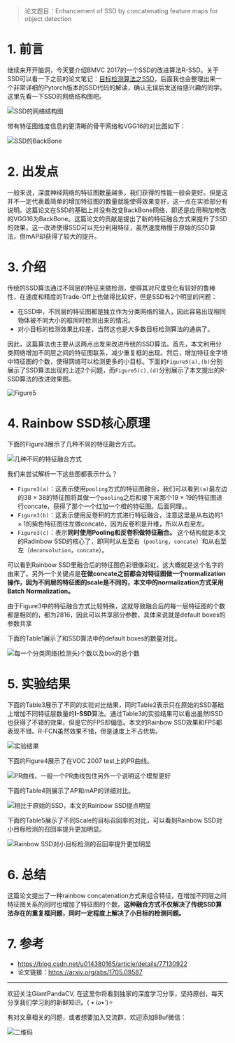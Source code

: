 > 论文题目：Enhancement of SSD by concatenating feature maps for object detection 

# 1. 前言
继续来开开脑洞，今天要介绍BMVC 2017的一个SSD的改进算法R-SSD。关于SSD可以看一下之前的论文笔记：[目标检测算法之SSD](https://mp.weixin.qq.com/s/lXqobT45S1wz-evc7KO5DA)，后面我也会整理出来一个非常详细的Pytorch版本的SSD代码的解读，确认无误后发送给感兴趣的同学。这里先看一下SSD的网络结构图吧。

![SSD的网络结构图](https://img-blog.csdnimg.cn/20200330173757484.png?x-oss-process=image/watermark,type_ZmFuZ3poZW5naGVpdGk,shadow_10,text_aHR0cHM6Ly9ibG9nLmNzZG4ubmV0L2p1c3Rfc29ydA==,size_16,color_FFFFFF,t_70)

带有特征图维度信息的更清晰的骨干网络和VGG16的对比图如下：

![SSD的BackBone](https://img-blog.csdnimg.cn/20191201225702550.png?x-oss-process=image/watermark,type_ZmFuZ3poZW5naGVpdGk,shadow_10,text_aHR0cHM6Ly9ibG9nLmNzZG4ubmV0L2p1c3Rfc29ydA==,size_16,color_FFFFFF,t_70)

# 2. 出发点
一般来说，深度神经网络的特征图数量越多，我们获得的性能一般会更好。但是这并不一定代表着简单的增加特征图的数量就能使得效果变好，这一点在实验部分有说明。这篇论文在SSD的基础上并没有改变BackBone网络，即还是应用稍加修改的VGG16为BackBone。这篇论文的贡献是提出了新的特征融合方式来提升了SSD的效果，这一改进使得SSD可以充分利用特征，虽然速度稍慢于原始的SSD算法，但mAP却获得了较大的提升。

# 3. 介绍
传统的SSD算法通过不同层的特征来做检测，使得其对尺度变化有较好的鲁棒性，在速度和精度的Trade-Off上也做得比较好，但是SSD有2个明显的问题：

- 在SSD中，不同层的特征图都是独立作为分类网络的输入，因此容易出现相同物体被不同大小的框同时检测出来的情况。
- 对小目标的检测效果比较差，当然这也是大多数目标检测算法的通病了。

因此，这篇算法也主要从这两点出发来改进传统的SSD算法。首先，本文利用分类网络增加不同层之间的特征图联系，减少重复框的出现。然后，增加特征金字塔中特征图的个数，使得网络可以检测更多的小目标。下面的`Figure5(a),(b)`分别展示了SSD算法出现的上述$2$个问题，而`Figure5(c),(d)`分别展示了本文提出的R-SSD算法的改进效果图。



![Figure5](https://img-blog.csdnimg.cn/20200330174245583.png?x-oss-process=image/watermark,type_ZmFuZ3poZW5naGVpdGk,shadow_10,text_aHR0cHM6Ly9ibG9nLmNzZG4ubmV0L2p1c3Rfc29ydA==,size_16,color_FFFFFF,t_70)

# 4. Rainbow SSD核心原理
下面的Figure3展示了几种不同的特征融合方式。


![几种不同的特征融合方式](https://img-blog.csdnimg.cn/20200330174715830.png?x-oss-process=image/watermark,type_ZmFuZ3poZW5naGVpdGk,shadow_10,text_aHR0cHM6Ly9ibG9nLmNzZG4ubmV0L2p1c3Rfc29ydA==,size_16,color_FFFFFF,t_70)

我们来尝试解析一下这些图都表示什么？

- `Figure3(a)`：这表示使用`pooling`方式的特征图融合，我们可以看到`(a)`最左边的$38\times 38$的特征图将其做一个`pooling`之后和接下来那个$19\times 19$的特征图进行concate，获得了那个一个红加一个橙的特征图。后面同理。。
- `Figure3(b)`：这表示使用反卷积的方式进行特征融合，注意这里是从右边的$1\times 1$的紫色特征图往左做concate，因为反卷积是升维，所以从右至左。
- `Figure3(c)`：表示**同时使用Pooling和反卷积做特征融合。** 这个结构就是本文的Radinbow SSD的核心了，即同时从左至右（`pooling`，`concate`）和从右至左（`deconvolution`，`concate`）。

可以看到Rainbow SSD里融合后的特征图色彩很像彩虹，这大概就是这个名字的由来了。另外一个关键点是**在做concate之前都会对特征图做一个normalization操作，因为不同层的特征图的scale是不同的，本文中的normalization方式采用Batch Normalization。**


由于Figure3中的特征融合方式比较特殊，这就导致融合后的每一层特征图的个数都是相同的，都为$2816$，因此可以共享部分参数，具体来说就是default boxes的参数共享

下面的Table1展示了和SSD算法中的default boxes的数量对比。

![每一个分类网络(检测头)个数以及box的总个数](https://img-blog.csdnimg.cn/2020033021250733.png)

# 5. 实验结果
下面的Table3展示了不同的实验对比结果，同时Table2表示只在原始的SSD基础上增加不同特征层数量的**I-SSD**算法。通过Table3的实验结果可以看出虽然ISSD也获得了不错的效果，但是它的FPS却偏低。本文的Rainbow SSD效果和FPS都表现不错。R-FCN虽然效果不错，但是速度上不占优势。


![实验结果](https://img-blog.csdnimg.cn/20200330212649639.png?x-oss-process=image/watermark,type_ZmFuZ3poZW5naGVpdGk,shadow_10,text_aHR0cHM6Ly9ibG9nLmNzZG4ubmV0L2p1c3Rfc29ydA==,size_16,color_FFFFFF,t_70)

下面的Figure4展示了在VOC 2007 test上的PR曲线。

![PR曲线，一般一个PR曲线包住另外一个说明这个模型更好](https://img-blog.csdnimg.cn/20200330213042343.png?x-oss-process=image/watermark,type_ZmFuZ3poZW5naGVpdGk,shadow_10,text_aHR0cHM6Ly9ibG9nLmNzZG4ubmV0L2p1c3Rfc29ydA==,size_16,color_FFFFFF,t_70)

下面的Table4则展示了AP和mAP的详细对比。


![相比于原始的SSD，本文的Rainbow SSD提点明显](https://img-blog.csdnimg.cn/20200330213154977.png?x-oss-process=image/watermark,type_ZmFuZ3poZW5naGVpdGk,shadow_10,text_aHR0cHM6Ly9ibG9nLmNzZG4ubmV0L2p1c3Rfc29ydA==,size_16,color_FFFFFF,t_70)

下面的Table5展示了不同Scale的目标召回率的对比，可以看到Rainbow SSD对小目标检测的召回率提升更加明显。


![Rainbow SSD对小目标检测的召回率提升更加明显](https://img-blog.csdnimg.cn/20200330213341747.png?x-oss-process=image/watermark,type_ZmFuZ3poZW5naGVpdGk,shadow_10,text_aHR0cHM6Ly9ibG9nLmNzZG4ubmV0L2p1c3Rfc29ydA==,size_16,color_FFFFFF,t_70)

# 6. 总结
这篇论文提出了一种rainbow concatenation方式来组合特征，在增加不同层之间特征图关系的同时也增加了特征图的个数。**这种融合方式不仅解决了传统SSD算法存在的重复框问题，同时一定程度上解决了小目标的检测问题。**


# 7. 参考

- https://blog.csdn.net/u014380165/article/details/77130922
- 论文链接：https://arxiv.org/abs/1705.09587

---------------------------------------------------------------------------

欢迎关注GiantPandaCV, 在这里你将看到独家的深度学习分享，坚持原创，每天分享我们学习到的新鲜知识。( • ̀ω•́ )✧

有对文章相关的问题，或者想要加入交流群，欢迎添加BBuf微信：

![二维码](https://img-blog.csdnimg.cn/20200110234905879.png?x-oss-process=image/watermark,type_ZmFuZ3poZW5naGVpdGk,shadow_10,text_aHR0cHM6Ly9ibG9nLmNzZG4ubmV0L2p1c3Rfc29ydA==,size_16,color_FFFFFF,t_70)